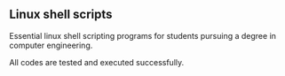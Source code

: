 ## Linux shell scripts 
Essential linux shell scripting programs for students pursuing a degree in computer engineering.

All codes are tested and executed successfully.
